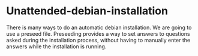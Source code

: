 # Unattended-debian-installation
There is many ways to do an automatic debian installation. We are going to use a preseed file.  Preseeding provides a way to set answers to questions asked during the installation process, without having to manually enter the answers while the installation is running.
